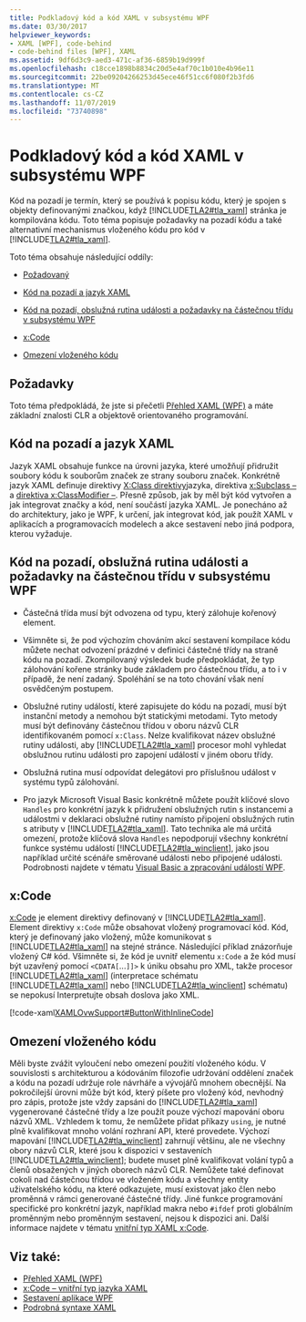 ```yaml
---
title: Podkladový kód a kód XAML v subsystému WPF
ms.date: 03/30/2017
helpviewer_keywords:
- XAML [WPF], code-behind
- code-behind files [WPF], XAML
ms.assetid: 9df6d3c9-aed3-471c-af36-6859b19d999f
ms.openlocfilehash: c18cce1898b8834c20d5e4af70c1b010e4b96e11
ms.sourcegitcommit: 22be09204266253d45ece46f51cc6f080f2b3fd6
ms.translationtype: MT
ms.contentlocale: cs-CZ
ms.lasthandoff: 11/07/2019
ms.locfileid: "73740898"
---
```

# <a name="code-behind-and-xaml-in-wpf"></a>Podkladový kód a kód XAML v subsystému WPF
<a name="introduction"></a>Kód na pozadí je termín, který se používá k popisu kódu, který je spojen s objekty definovanými značkou, když [!INCLUDE[TLA2#tla_xaml](../../../../includes/tla2sharptla-xaml-md.md)] stránka je kompilována kódu. Toto téma popisuje požadavky na pozadí kódu a také alternativní mechanismus vloženého kódu pro kód v [!INCLUDE[TLA2#tla_xaml](../../../../includes/tla2sharptla-xaml-md.md)].  
  
 Toto téma obsahuje následující oddíly:  
  
- [Požadovaný](#Prerequisites)  
  
- [Kód na pozadí a jazyk XAML](#codebehind_and_the_xaml_language)  
  
- [Kód na pozadí, obslužná rutina události a požadavky na částečnou třídu v subsystému WPF](#Code_behind__Event_Handler__and_Partial_Class)  
  
- [x:Code](#x_Code)  
  
- [Omezení vloženého kódu](#Inline_Code_Limitations)  
  
<a name="Prerequisites"></a>   
## <a name="prerequisites"></a>Požadavky  
 Toto téma předpokládá, že jste si přečetli [Přehled XAML (WPF)](../../../desktop-wpf/fundamentals/xaml.md) a máte základní znalosti CLR a objektově orientovaného programování.  
  
<a name="codebehind_and_the_xaml_language"></a>   
## <a name="code-behind-and-the-xaml-language"></a>Kód na pozadí a jazyk XAML  
 Jazyk XAML obsahuje funkce na úrovni jazyka, které umožňují přidružit soubory kódu k souborům značek ze strany souboru značek. Konkrétně jazyk XAML definuje direktivy [X:Class direktivy](../../xaml-services/x-class-directive.md)jazyka, direktiva [x:Subclass –](../../xaml-services/x-subclass-directive.md)a [direktiva x:ClassModifier –](../../xaml-services/x-classmodifier-directive.md). Přesně způsob, jak by měl být kód vytvořen a jak integrovat značky a kód, není součástí jazyka XAML. Je ponecháno až do architektury, jako je WPF, k určení, jak integrovat kód, jak použít XAML v aplikacích a programovacích modelech a akce sestavení nebo jiná podpora, kterou vyžaduje.  
  
<a name="Code_behind__Event_Handler__and_Partial_Class"></a>   
## <a name="code-behind-event-handler-and-partial-class-requirements-in-wpf"></a>Kód na pozadí, obslužná rutina události a požadavky na částečnou třídu v subsystému WPF  
  
- Částečná třída musí být odvozena od typu, který zálohuje kořenový element.  
  
- Všimněte si, že pod výchozím chováním akcí sestavení kompilace kódu můžete nechat odvození prázdné v definici částečné třídy na straně kódu na pozadí. Zkompilovaný výsledek bude předpokládat, že typ zálohování kořene stránky bude základem pro částečnou třídu, a to i v případě, že není zadaný. Spoléhání se na toto chování však není osvědčeným postupem.  
  
- Obslužné rutiny událostí, které zapisujete do kódu na pozadí, musí být instanční metody a nemohou být statickými metodami. Tyto metody musí být definovány částečnou třídou v oboru názvů CLR identifikovaném pomocí `x:Class`. Nelze kvalifikovat název obslužné rutiny události, aby [!INCLUDE[TLA2#tla_xaml](../../../../includes/tla2sharptla-xaml-md.md)] procesor mohl vyhledat obslužnou rutinu události pro zapojení událostí v jiném oboru třídy.  
  
- Obslužná rutina musí odpovídat delegátovi pro příslušnou událost v systému typů zálohování.  
  
- Pro jazyk Microsoft Visual Basic konkrétně můžete použít klíčové slovo `Handles` pro konkrétní jazyk k přidružení obslužných rutin s instancemi a událostmi v deklaraci obslužné rutiny namísto připojení obslužných rutin s atributy v [!INCLUDE[TLA2#tla_xaml](../../../../includes/tla2sharptla-xaml-md.md)]. Tato technika ale má určitá omezení, protože klíčová slova `Handles` nepodporují všechny konkrétní funkce systému událostí [!INCLUDE[TLA2#tla_winclient](../../../../includes/tla2sharptla-winclient-md.md)], jako jsou například určité scénáře směrované události nebo připojené události. Podrobnosti najdete v tématu [Visual Basic a zpracování událostí WPF](visual-basic-and-wpf-event-handling.md).  
  
<a name="x_Code"></a>   
## <a name="xcode"></a>x:Code  
 [x:Code](../../xaml-services/x-code-intrinsic-xaml-type.md) je element direktivy definovaný v [!INCLUDE[TLA2#tla_xaml](../../../../includes/tla2sharptla-xaml-md.md)]. Element direktivy `x:Code` může obsahovat vložený programovací kód. Kód, který je definovaný jako vložený, může komunikovat s [!INCLUDE[TLA2#tla_xaml](../../../../includes/tla2sharptla-xaml-md.md)] na stejné stránce. Následující příklad znázorňuje vložený C# kód. Všimněte si, že kód je uvnitř elementu `x:Code` a že kód musí být uzavřený pomocí `<CDATA[`...`]]>` k úniku obsahu pro XML, takže procesor [!INCLUDE[TLA2#tla_xaml](../../../../includes/tla2sharptla-xaml-md.md)] (interpretace schématu [!INCLUDE[TLA2#tla_xaml](../../../../includes/tla2sharptla-xaml-md.md)] nebo [!INCLUDE[TLA2#tla_winclient](../../../../includes/tla2sharptla-winclient-md.md)] schématu) se nepokusí Interpretujte obsah doslova jako XML.  
  
 [!code-xaml[XAMLOvwSupport#ButtonWithInlineCode](~/samples/snippets/csharp/VS_Snippets_Wpf/XAMLOvwSupport/CSharp/page4.xaml#buttonwithinlinecode)]  
  
<a name="Inline_Code_Limitations"></a>   
## <a name="inline-code-limitations"></a>Omezení vloženého kódu  
 Měli byste zvážit vyloučení nebo omezení použití vloženého kódu. V souvislosti s architekturou a kódováním filozofie udržování oddělení značek a kódu na pozadí udržuje role návrháře a vývojářů mnohem obecnější. Na pokročilejší úrovni může být kód, který píšete pro vložený kód, nevhodný pro zápis, protože jste vždy zapsáni do [!INCLUDE[TLA2#tla_xaml](../../../../includes/tla2sharptla-xaml-md.md)] vygenerované částečné třídy a lze použít pouze výchozí mapování oboru názvů XML. Vzhledem k tomu, že nemůžete přidat příkazy `using`, je nutné plně kvalifikovat mnoho volání rozhraní API, které provedete. Výchozí mapování [!INCLUDE[TLA2#tla_winclient](../../../../includes/tla2sharptla-winclient-md.md)] zahrnují většinu, ale ne všechny obory názvů CLR, které jsou k dispozici v sestaveních [!INCLUDE[TLA2#tla_winclient](../../../../includes/tla2sharptla-winclient-md.md)]; budete muset plně kvalifikovat volání typů a členů obsažených v jiných oborech názvů CLR. Nemůžete také definovat cokoli nad částečnou třídou ve vloženém kódu a všechny entity uživatelského kódu, na které odkazujete, musí existovat jako člen nebo proměnná v rámci generované částečné třídy. Jiné funkce programování specifické pro konkrétní jazyk, například makra nebo `#ifdef` proti globálním proměnným nebo proměnným sestavení, nejsou k dispozici ani. Další informace najdete v tématu [vnitřní typ XAML x:Code](../../xaml-services/x-code-intrinsic-xaml-type.md).  
  
## <a name="see-also"></a>Viz také:

- [Přehled XAML (WPF)](../../../desktop-wpf/fundamentals/xaml.md)
- [x:Code – vnitřní typ jazyka XAML](../../xaml-services/x-code-intrinsic-xaml-type.md)
- [Sestavení aplikace WPF](../app-development/building-a-wpf-application-wpf.md)
- [Podrobná syntaxe XAML](xaml-syntax-in-detail.md)
